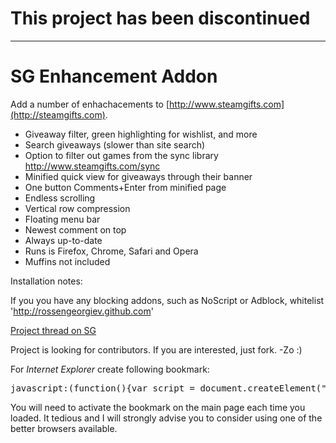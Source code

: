 # This project has been discontinued


---

SG Enhancement Addon
====================

Add a number of enhachacements to [http://www.steamgifts.com](http://steamgifts.com).

* Giveaway filter, green highlighting for wishlist, and more
* Search giveaways (slower than site search)
* Option to filter out games from the sync library http://www.steamgifts.com/sync
* Minified quick view for giveaways through their banner
* One button Comments+Enter from minified page
* Endless scrolling
* Vertical row compression
* Floating menu bar
* Newest comment on top
* Always up-to-date
* Runs is Firefox, Chrome, Safari and Opera
* Muffins not included


Installation notes:

If you you have any blocking addons, such as NoScript or Adblock, whitelist 'http://rossengeorgiev.github.com'

[Project thread on SG](http://www.steamgifts.com/forum/ba6uc/sg-enhancement-addon/page/31337)

Project is looking for contributors. If you are interested, just fork.
	-Zo :)

For *Internet Explorer* create following bookmark:
<pre>
javascript:(function(){var script = document.createElement("script"); script.type = "text/javascript";script.src = "https://raw.github.com/rossengeorgiev/sg-enhancement-addon/master/sg_enhancement_addon_base.js"; document.body.appendChild(script);})()
</pre>

You will need to activate the bookmark on the main page each time you loaded. It tedious and I will strongly advise you to consider using one of the better browsers available.
